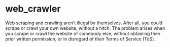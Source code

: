 # web_crawler
Web scraping and crawling aren't illegal by themselves. After all, you could scrape or crawl your own website, without a hitch. The problem arises when you scrape or crawl the website of somebody else, without obtaining their prior written permission, or in disregard of their Terms of Service (ToS).
